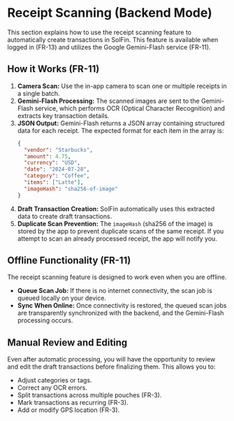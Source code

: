 # Receipt Scanning (Backend Mode)

This section explains how to use the receipt scanning feature to automatically create transactions in SolFin. This feature is available when logged in (FR-13) and utilizes the Google Gemini-Flash service (FR-11).

## How it Works (FR-11)

1.  **Camera Scan:** Use the in-app camera to scan one or multiple receipts in a single batch.
2.  **Gemini-Flash Processing:** The scanned images are sent to the Gemini-Flash service, which performs OCR (Optical Character Recognition) and extracts key transaction details.
3.  **JSON Output:** Gemini-Flash returns a JSON array containing structured data for each receipt. The expected format for each item in the array is:
    ```json
    {
      "vendor": "Starbucks",
      "amount": 4.75,
      "currency": "USD",
      "date": "2024-07-28",
      "category": "Coffee",
      "items": ["Latte"],
      "imageHash": "sha256-of-image"
    }
    ```
4.  **Draft Transaction Creation:** SolFin automatically uses this extracted data to create draft transactions.
5.  **Duplicate Scan Prevention:** The `imageHash` (sha256 of the image) is stored by the app to prevent duplicate scans of the same receipt. If you attempt to scan an already processed receipt, the app will notify you.

## Offline Functionality (FR-11)

The receipt scanning feature is designed to work even when you are offline.

*   **Queue Scan Job:** If there is no internet connectivity, the scan job is queued locally on your device.
*   **Sync When Online:** Once connectivity is restored, the queued scan jobs are transparently synchronized with the backend, and the Gemini-Flash processing occurs.

## Manual Review and Editing

Even after automatic processing, you will have the opportunity to review and edit the draft transactions before finalizing them. This allows you to:

*   Adjust categories or tags.
*   Correct any OCR errors.
*   Split transactions across multiple pouches (FR-3).
*   Mark transactions as recurring (FR-3).
*   Add or modify GPS location (FR-3).